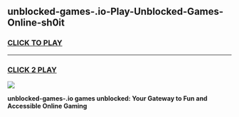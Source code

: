 
## unblocked-games-.io-Play-Unblocked-Games-Online-sh0it
<h3>
<a href="https://premium76.site?title=unblocked-games-.io&ref=24A">CLICK TO PLAY</a></h3>
<hr>

<h3>
<a href="https://premium76.site?title=unblocked-games-.io&ref=24A">CLICK 2 PLAY</a>
  
</h3>

<a href="https://premium76.site?title=unblocked-games-.io&ref=24A"><img src="https://clearcache.store/games.png"></a>


**unblocked-games-.io games unblocked: Your Gateway to Fun and Accessible Online Gaming**

